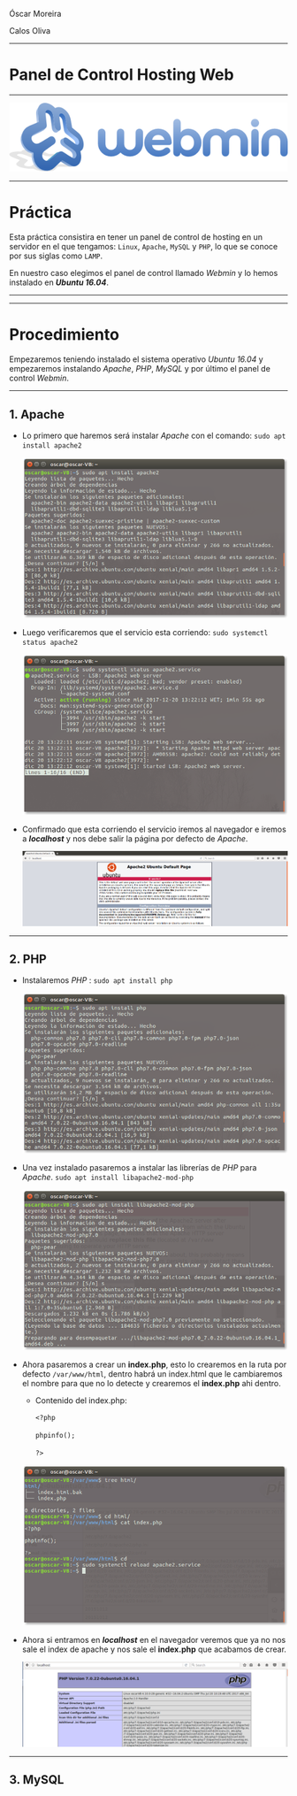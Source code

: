 Óscar Moreira

Calos Oliva
___

# Panel de Control Hosting Web
___
![portada](./img/portada.png)

___

# Práctica

Esta práctica consistira en tener un panel de control de hosting en un servidor en el que tengamos: `Linux`, `Apache`, `MySQL` y `PHP`, lo que se conoce por sus siglas como `LAMP`.

En nuestro caso elegimos el panel de control llamado *Webmin* y lo hemos instalado en ***Ubuntu 16.04***.

___
___

# Procedimiento

Empezaremos teniendo instalado el sistema operativo *Ubuntu 16.04* y empezaremos instalando *Apache*, *PHP*, *MySQL* y por último el panel de control *Webmin*.

___

## 1. Apache

- Lo primero que haremos será instalar *Apache* con el comando: `sudo apt install apache2`

  ![install apache](./img/1-install-apache.png)

- Luego verificaremos que el servicio esta corriendo: `sudo systemctl status apache2`

  ![status apache](./img/2-status-apache.png)

- Confirmado que esta corriendo el servicio iremos al navegador e iremos a ***localhost***  y nos debe salir la página por defecto de *Apache*.

  ![web apache](./img/3-web-apache-.png)

___

## 2. PHP

- Instalaremos *PHP* : `sudo apt install php`

  ![install php](./img/4-install-php.png)

- Una vez instalado pasaremos a instalar las librerías de *PHP* para *Apache*. `sudo apt install libapache2-mod-php`

  ![librerias php](./img/5-libreria-php-apache.png)

- Ahora pasaremos a crear un **index.php**, esto lo crearemos en la ruta por defecto `/var/www/html`, dentro habrá un index.html que le cambiaremos el nombre para que no lo detecte y crearemos el **index.php** ahi dentro.

  - Contenido del index.php:

    ~~~
    <?php

    phpinfo();

    ?>
    ~~~

  ![index php](./img/6-index.php.png)

- Ahora si entramos en ***localhost*** en el navegador veremos que ya no nos sale el index de apache y nos sale el **index.php** que acabamos de crear.

  ![web php](./img/7-web-php.png)

___

## 3. MySQL
